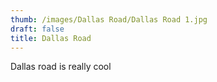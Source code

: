 ```yaml
---
thumb: /images/Dallas Road/Dallas Road 1.jpg
draft: false
title: Dallas Road
---
```

Dallas road is really cool